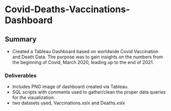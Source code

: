 # Covid-Deaths-Vaccinations-Dashboard
 
## Summary

 - Created a Tableau Dashboard based on worldwide Covid Vaccination and Death Data. The purpose was to gain insights on the numbers from the beginning of Covid, March 2020, leading up to the end of 2021.
 
 ### Deliverables
 
  - Includes PNG image of dashboard created via Tableau.
  - SQL scripts with comments used to gather/clean the proper data queries for the visualization.
  - two datasets used, Vaccinations.xslx and Deaths.xslx
